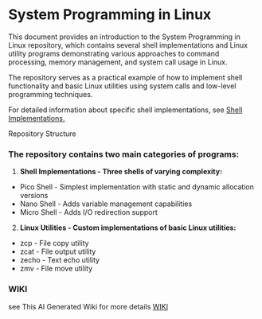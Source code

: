 
# System Programming in Linux

This document provides an introduction to the System Programming in Linux repository, which contains several shell implementations and Linux utility programs demonstrating various approaches to command processing, memory management, and system call usage in Linux.

The repository serves as a practical example of how to implement shell functionality and basic Linux utilities using system calls and low-level programming techniques.

For detailed information about specific shell implementations, see [Shell Implementations.](https://deepwiki.com/mmmmm222/System-Programming-in-Linux/2-shell-implementations)


Repository Structure
### The repository contains two main categories of programs:

1. **Shell Implementations - Three shells of varying complexity:**

- Pico Shell - Simplest implementation with static and dynamic allocation versions
- Nano Shell - Adds variable management capabilities
- Micro Shell - Adds I/O redirection support

2. **Linux Utilities - Custom implementations of basic Linux utilities:**

- zcp - File copy utility
- zcat - File output utility
- zecho - Text echo utility
- zmv - File move utility

### WIKI
see This AI Generated Wiki for more details
[WIKI](https://deepwiki.com/mmmmm222/System-Programming-in-Linux/1-overview)
